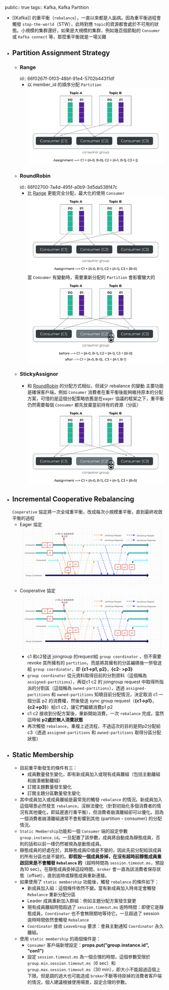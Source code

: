 public:: true
tags:: Kafka, Kafka Partition

- [[Kafka]] 的重平衡（`rebalance`），一直以來都是人詬病。因為重平衡過程會觸發 `stop-the-world`（STW），此時對應 `topic`的資源都會處於不可用的狀態。小規模的集群還好，如果是大規模的集群，例如幾百個節點的 `Consumer` 或 `Kafka connect` 等，那麼重平衡就是一場災難
- ## Partition Assignment Strategy
	- ### Range
	  id:: 66f0267f-0f03-48bf-91e4-5702b44311df
		- 以 member_id 的順序分配 `Partition`
		  ![image.png](../assets/image_1727014729534_0.png)
	- ### RoundRobin
	  id:: 66f02700-7a4d-495f-a0b9-3d5da538f47c
		- 比 [Range](((66f0267f-0f03-48bf-91e4-5702b44311df))) 更能完全分配，最大化的使用 `Consumer`
		  ![image.png](../assets/image_1727014799185_0.png)
		  當 `Comsumer` 有變動時，需要重新分配的 `Partition` 會影響蠻大的
		  ![image.png](../assets/image_1727014942717_0.png)
	- ### StickyAssignor
		- 和 [RoundRobin](((66f02700-7a4d-495f-a0b9-3d5da538f47c))) 的分配方式相似，但減少 rebalance 的變動
		  主要功能是確保客戶端，例如 `Consumer` 消費者在重平衡後能夠維持原本的分配方案，可惜的是這個分配策略依舊是在`eager` 協議的框架之下，重平衡仍然需要每個 `Consumer` 都先放棄當前持有的資源（分區）
		  ![image.png](../assets/image_1727015050936_0.png)
- ## Incremental Cooperative Rebalancing
  `Cooperative` 協定將一次全域重平衡，改成每次小規模重平衡，直到最終收斂平衡的過程
	- Eager 協定
	  ![image.png](../assets/image_1727015811894_0.png)
	- Cooperative 協定
	  ![image.png](../assets/image_1727015889283_0.png)
		- c1 和c2發送 joingroup 的request給 `group coordinator` ，但不需要 revoke 其所擁有的 `partition`，而是將其擁有的分區編碼後一併發送給 `group coordinator`，即 **{c1->p1, p2}**，**{c2- >p3}**
		- `group coordinator` 從元資料取得目前的分割資料（這個稱為 `assigned-partitions`），再從c1 c2 的 joingroup request 中取得所指派的分割區（這個稱為 `owned-partitions`），透過 `assigned-partitions` 和 `owned-partitions` 知曉目前分配情況，決定取消 c1 一個分區 p2 的消費權，然後發送 sync group request（**{c1->p1}**，**{c2->p3}**）給c1 c2，讓它們繼續消費p1 p2
		- c1 c2 接收到分配方案後，重新開始消費，一次 `rebalance` 完成，當然這時候 **p2處於無人消費狀態**
		- 再次觸發 `rebalance`，重複上述流程，不過這次的目的是把p2分配給c3（透過 `assigned-partitions` 和 `owned-partitions` 取得分區分配狀態）
- ## Static Membership
	- 目前重平衡發生的條件有三：
		- 成員數量發生變化，即有新成員加入或現有成員離組（包括主動離組和崩潰被動離組）
		- 訂閱主題數量發生變化
		- 訂閱主題分區數量發生變化
	- 其中成員加入或成員離組是最常見的觸發 `rebalance` 的情況。新成員加入這個場景必然發生 `rebalance`，沒辦法優化（針對初始化多個消費者的情況有其他優化，即延遲進行重平衡），但消費者崩潰離組卻可以優化。因為一個消費者崩潰離組通常不會影響到其他 {partition - consumer} 的分配情況。
	- `Static Membership`功能和一個 `Consumer` 端的設定參數 `group.instance.id`。一旦配置了該參數，成員將自動成為靜態成員，否則的話和以前一樣仍然被視為是動態成員。
	- 靜態成員的好處在於，其靜態成員ID值是不變的，因此先前分配給該成員的所有分區也是不變的。**即假設一個成員掛掉，在沒有超時前靜態成員重啟回來是不會觸發 `Rebalance` 的**（超時時間為 `session.timeout.ms`，預設為10 sec）。在靜態成員掛掉這段時間，`broker` 會一直為該消費者保存狀態（offset），直到逾時或靜態成員重新連接。
	- 如果使用了 `static membership` 功能後，觸發 `rebalance` 的條件如下：
		- 新成員加入組：這個條件依然不變。當有新成員加入時肯定會觸發 `Rebalance` 重新分配分區
		- Leader 成員重新加入群組：例如主題分配方案發生變更
		- 現有成員離組時間超過了 `session.timeout.ms` 逾時時間：即使它是靜態成員，`Coordinator` 也不會無限期地等待它。一旦超過了 session 逾時時間依然會觸發 `Rebalance`
		- `Coordinator` 接收 `LeaveGroup` 要求：會員主動通知 `Coordinator` 永久離組。
	- 使用 `static membership` 的兩個條件是：
		- `Consumer` 客戶端新增設定：**props.put("group.instance.id", "con1")**
		- 設定 `session.timeout.ms` 為一個合理的時間，這個參數受限於 `group.min.session.timeout.ms`（6 sec）和`group.max.session.timeout.ms`（30 min），即大小不能超過這個上下限。但是調的過大也可能造成 `broker`不斷等待掛掉的消費者客戶端的情況，個人建議根據使用場景，設定合理的參數。